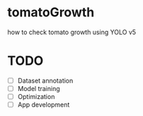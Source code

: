 # tomatoGrowth
how to check tomato growth using YOLO v5

# TODO
- [ ] Dataset annotation
- [ ] Model training
- [ ] Optimization
- [ ] App development